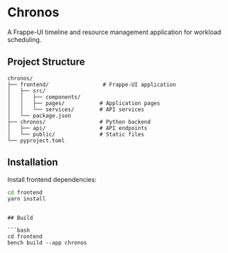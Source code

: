# Chronos

A Frappe-UI timeline and resource management application for workload scheduling.


## Project Structure

```
chronos/
├── frontend/                 # Frappe-UI application
│   ├── src/
│   │   ├── components/       
│   │   ├── pages/           # Application pages
│   │   └── services/        # API services
│   └── package.json
├── chronos/                 # Python backend
│   ├── api/                 # API endpoints
│   └── public/              # Static files
└── pyproject.toml
```

## Installation

Install frontend dependencies:
   ```bash
   cd frontend
   yarn install
   ```

```

## Build

```bash
cd frontend
bench build --app chronos
```